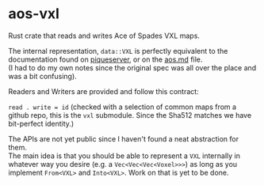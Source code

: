 # aos-vxl
Rust crate that reads and writes Ace of Spades VXL maps.

The internal representation, `data::VXL` is perfectly equivalent to the documentation found on [piqueserver](https://www.piqueserver.org/aosprotocol/mapformat.html), or on the [aos.md](src/aos.md) file.  
(I had to do my own notes since the original spec was all over the place and was a bit confusing).

Readers and Writers are provided and follow this contract:

`read . write = id` (checked with a selection of common maps from a github repo, this is the `vxl` submodule. Since the Sha512 matches we have bit-perfect identity.)

The APIs are not yet public since I haven't found a neat abstraction for them.  
The main idea is that you should be able to represent a `VXL` internally in whatever way you desire (e.g. a `Vec<Vec<Vec<Voxel>>>`) as long as you implement `From<VXL>` and `Into<VXL>`.
Work on that is yet to be done. 